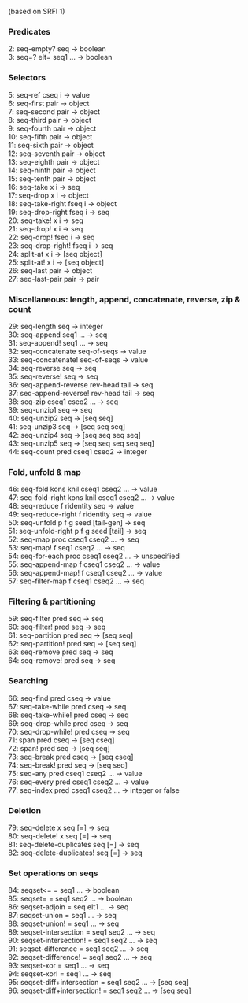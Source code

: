 (based on SRFI 1)

### Predicates

2: seq-empty?  seq -> boolean  
3: seq=? elt= seq1 ... -> boolean

### Selectors

5: seq-ref cseq i -> value  
6: seq-first   pair -> object  
7: seq-second  pair -> object  
8: seq-third   pair -> object  
9: seq-fourth  pair -> object  
10: seq-fifth   pair -> object  
11: seq-sixth   pair -> object  
12: seq-seventh pair -> object  
13: seq-eighth  pair -> object  
14: seq-ninth   pair -> object  
15: seq-tenth   pair -> object  
16: seq-take x i -> seq  
17: seq-drop x i -> object  
18: seq-take-right fseq i -> object  
19: seq-drop-right fseq i -> seq  
20: seq-take! x i -> seq  
21: seq-drop! x i -> seq  
22: seq-drop! fseq i -> seq  
23: seq-drop-right! fseq i -> seq  
24: split-at  x i -> [seq object]  
25: split-at! x i -> [seq object]  
26: seq-last pair -> object  
27: seq-last-pair pair -> pair

### Miscellaneous: length, append, concatenate, reverse, zip & count

29: seq-length  seq -> integer  
30: seq-append  seq1 ... -> seq  
31: seq-append! seq1 ... -> seq  
32: seq-concatenate  seq-of-seqs -> value  
33: seq-concatenate! seq-of-seqs -> value  
34: seq-reverse  seq -> seq  
35: seq-reverse! seq -> seq  
36: seq-append-reverse  rev-head tail -> seq  
37: seq-append-reverse! rev-head tail -> seq  
38: seq-zip cseq1 cseq2 ... -> seq  
39: seq-unzip1 seq -> seq  
40: seq-unzip2 seq -> [seq seq]  
41: seq-unzip3 seq -> [seq seq seq]  
42: seq-unzip4 seq -> [seq seq seq seq]  
43: seq-unzip5 seq -> [seq seq seq seq seq]  
44: seq-count pred cseq1 cseq2 -> integer

### Fold, unfold & map

46: seq-fold kons knil cseq1 cseq2 ... -> value  
47: seq-fold-right kons knil cseq1 cseq2 ... -> value  
48: seq-reduce f ridentity seq -> value  
49: seq-reduce-right f ridentity seq -> value  
50: seq-unfold p f g seed [tail-gen] -> seq  
51: seq-unfold-right p f g seed [tail] -> seq  
52: seq-map proc cseq1 cseq2 ... -> seq  
53: seq-map! f seq1 cseq2 ... -> seq  
54: seq-for-each proc cseq1 cseq2 ... -> unspecified  
55: seq-append-map  f cseq1 cseq2 ... -> value  
56: seq-append-map! f cseq1 cseq2 ... -> value  
57: seq-filter-map f cseq1 cseq2 ... -> seq

### Filtering & partitioning

59: seq-filter pred seq -> seq  
60: seq-filter!    pred seq -> seq  
61: seq-partition pred seq -> [seq seq]  
62: seq-partition! pred seq -> [seq seq]  
63: seq-remove pred seq -> seq  
64: seq-remove!    pred seq -> seq

### Searching

66: seq-find pred cseq -> value  
67: seq-take-while  pred cseq -> seq  
68: seq-take-while! pred cseq -> seq  
69: seq-drop-while pred cseq -> seq  
70: seq-drop-while! pred cseq -> seq  
71: span   pred cseq -> [seq cseq]  
72: span!  pred seq  -> [seq seq]  
73: seq-break  pred cseq -> [seq cseq]  
74: seq-break! pred seq  -> [seq seq]  
75: seq-any pred cseq1 cseq2 ... -> value  
76: seq-every pred cseq1 cseq2 ... -> value  
77: seq-index pred cseq1 cseq2 ... -> integer or false

### Deletion

79: seq-delete  x seq [=] -> seq  
80: seq-delete! x seq [=] -> seq  
81: seq-delete-duplicates  seq [=] -> seq  
82: seq-delete-duplicates! seq [=] -> seq

### Set operations on seqs

84: seqset<= = seq1 ... -> boolean  
85: seqset= = seq1 seq2 ... -> boolean  
86: seqset-adjoin = seq elt1 ... -> seq  
87: seqset-union = seq1 ... -> seq  
88: seqset-union!             = seq1 ... -> seq  
89: seqset-intersection = seq1 seq2 ... -> seq  
90: seqset-intersection!      = seq1 seq2 ... -> seq  
91: seqset-difference = seq1 seq2 ... -> seq  
92: seqset-difference!        = seq1 seq2 ... -> seq  
93: seqset-xor = seq1 ... -> seq  
94: seqset-xor!               = seq1 ... -> seq  
95: seqset-diff+intersection = seq1 seq2 ... -> [seq seq]  
96: seqset-diff+intersection! = seq1 seq2 ... -> [seq seq]  
